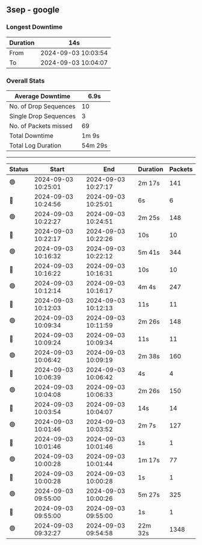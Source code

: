 
## 3sep - google

### Longest Downtime

Duration | 14s
---- | ----
From | 2024-09-03 10:03:54
To | 2024-09-03 10:04:07

### Overall Stats

Average Downtime | 6.9s
---- | ----
No. of Drop Sequences | 10
Single Drop Sequences | 3
No. of Packets missed | 69
Total Downtime | 1m 9s
Total Log Duration | 54m 29s


---------

Status | Start | End | Duration | Packets
---- | ---- | ---- | ---- | ----
🟢 | 2024-09-03 10:25:01 | 2024-09-03 10:27:17 | 2m 17s | 141
🔴 | 2024-09-03 10:24:56 | 2024-09-03 10:25:01 | 6s | 6
🟢 | 2024-09-03 10:22:27 | 2024-09-03 10:24:51 | 2m 25s | 148
🔴 | 2024-09-03 10:22:17 | 2024-09-03 10:22:26 | 10s | 10
🟢 | 2024-09-03 10:16:32 | 2024-09-03 10:22:12 | 5m 41s | 344
🔴 | 2024-09-03 10:16:22 | 2024-09-03 10:16:31 | 10s | 10
🟢 | 2024-09-03 10:12:14 | 2024-09-03 10:16:17 | 4m 4s | 247
🔴 | 2024-09-03 10:12:03 | 2024-09-03 10:12:13 | 11s | 11
🟢 | 2024-09-03 10:09:34 | 2024-09-03 10:11:59 | 2m 26s | 148
🔴 | 2024-09-03 10:09:24 | 2024-09-03 10:09:34 | 11s | 11
🟢 | 2024-09-03 10:06:42 | 2024-09-03 10:09:19 | 2m 38s | 160
🔴 | 2024-09-03 10:06:39 | 2024-09-03 10:06:42 | 4s | 4
🟢 | 2024-09-03 10:04:08 | 2024-09-03 10:06:33 | 2m 26s | 150
🔴 | 2024-09-03 10:03:54 | 2024-09-03 10:04:07 | 14s | 14
🟢 | 2024-09-03 10:01:46 | 2024-09-03 10:03:52 | 2m 7s | 127
🔴 | 2024-09-03 10:01:46 | 2024-09-03 10:01:46 | 1s | 1
🟢 | 2024-09-03 10:00:28 | 2024-09-03 10:01:44 | 1m 17s | 77
🔴 | 2024-09-03 10:00:28 | 2024-09-03 10:00:28 | 1s | 1
🟢 | 2024-09-03 09:55:00 | 2024-09-03 10:00:26 | 5m 27s | 325
🔴 | 2024-09-03 09:55:00 | 2024-09-03 09:55:00 | 1s | 1
🟢 | 2024-09-03 09:32:27 | 2024-09-03 09:54:58 | 22m 32s | 1348